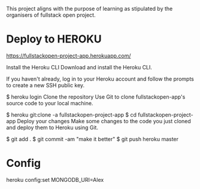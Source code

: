 This project aligns with the purpose of learning as stipulated by the organisers of fullstack open project.

# Deploy to HEROKU

https://fullstackopen-project-app.herokuapp.com/

Install the Heroku CLI
Download and install the Heroku CLI.

If you haven't already, log in to your Heroku account and follow the prompts to create a new SSH public key.

$ heroku login
Clone the repository
Use Git to clone fullstackopen-app's source code to your local machine.

$ heroku git:clone -a fullstackopen-project-app
$ cd fullstackopen-project-app
Deploy your changes
Make some changes to the code you just cloned and deploy them to Heroku using Git.

$ git add .
$ git commit -am "make it better"
$ git push heroku master

# Config

heroku config:set MONGODB_URI=Alex
